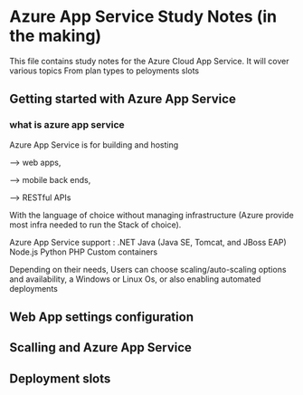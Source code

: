 # Azure App Service Study Notes (in the making)

This file contains study notes for the Azure Cloud App Service. It will cover various topics From plan types to peloyments slots

## Getting started with Azure App Service
### what is azure app service

Azure App Service is for building and hosting

--> web apps,

--> mobile back ends,

--> RESTful APIs 

With the language of choice without managing infrastructure (Azure provide most infra needed to run the Stack of choice).

Azure App Service support : 
.NET
Java (Java SE, Tomcat, and JBoss EAP)
Node.js
Python
PHP
Custom containers

Depending on their needs, Users can choose scaling/auto-scaling options and availability, a Windows or Linux Os, or also enabling automated deployments 


## Web App settings configuration


## Scalling and Azure App Service 


## Deployment slots 